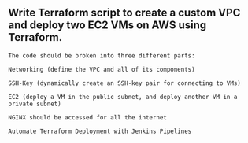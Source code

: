 ## Write Terraform script to create a custom VPC and deploy two EC2 VMs on AWS using Terraform.

    The code should be broken into three different parts:

    Networking (define the VPC and all of its components)

    SSH-Key (dynamically create an SSH-key pair for connecting to VMs)

    EC2 (deploy a VM in the public subnet, and deploy another VM in a private subnet)

    NGINX should be accessed for all the internet

    Automate Terraform Deployment with Jenkins Pipelines

